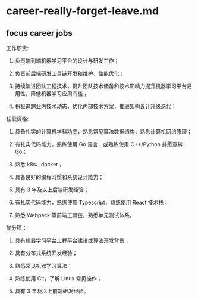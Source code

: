 # career-really-forget-leave.md


## focus career jobs

工作职责:

1. 负责端到端机器学习平台的设计与研发工作；

2. 负责前后端研发工具链开发和维护、性能优化；

3. 持续演进团队工程技术，提升团队技术储备和技术影响力提升机器学习平台易用性，降低机器学习应用门槛；

4. 积极追踪业内技术动态，优化内部技术方案，推进架构设计升级迭代；

任职资格:

1. 具备扎实的计算机学科功底，熟悉常见算法数据结构，熟悉计算机网络原理；

2. 有扎实代码能力，熟练使用 Go 语言，或熟练使用 C++/Python 并愿意转 Go；

3. 熟悉 k8s、docker；

4. 具备良好的编程习惯和系统设计能力；

5. 具有 3 年及以上后端研发经验；

6. 有扎实代码能力，熟练使用 Typescript，熟练使用 React 技术栈；

7. 熟悉 Webpack 等前端工具链，熟悉单元测试体系。

加分项：

1. 具有机器学习平台工程平台建设或算法开发背景；

2. 具有分布式系统开发经验；

3. 熟悉常见机器学习算法；

4. 熟练使用 Git，了解 Linux 常见操作；

5. 具有 3 年及以上前端研发经验。